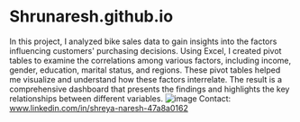# Shrunaresh.github.io
In this project, I analyzed bike sales data to gain insights into the factors influencing customers' purchasing decisions. Using Excel, I created pivot tables to examine the correlations among various factors, including income, gender, education, marital status, and regions. These pivot tables helped me visualize and understand how these factors interrelate. The result is a comprehensive dashboard that presents the findings and highlights the key relationships between different variables.
![image](https://github.com/Shrunaresh/Shrunaresh.github.io/assets/134340157/46d4050c-3f0c-4b2f-9013-22875c98a45e)
Contact: www.linkedin.com/in/shreya-naresh-47a8a0162

